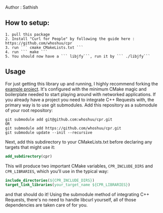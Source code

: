 Author : Sathish 

## How to setup:
	1. pull this package
	2. Install "Curl for People" by following the guide here : https://github.com/whoshuu/cpr
	3. run ``` cmake CMakeLists.txt ```
	4. run ``` make ```
	5. You should now have a ``` libjfy```, run it by ``` ./libjfy``` 

## Usage
For just getting this library up and running, I highly recommend forking the [example project](https://github.com/whoshuu/cpr-example). It's configured with the minimum CMake magic and boilerplate needed to start playing around with networked applications.
If you already have a project you need to integrate C++ Requests with, the primary way is to use git submodules. Add this repository as a submodule of your root repository:
```shell
git submodule add git@github.com:whoshuu/cpr.git
OR 
git submodule add https://github.com/whoshuu/cpr.git
git submodule update --init --recursive
```
Next, add this subdirectory to your CMakeLists.txt before declaring any targets that might use it:
```cmake
add_subdirectory(cpr)
```
This will produce two important CMake variables, `CPR_INCLUDE_DIRS` and `CPR_LIBRARIES`, which you'll use in the typical way:
```cmake
include_directories(${CPR_INCLUDE_DIRS})
target_link_libraries(your_target_name ${CPR_LIBRARIES})
```
and that should do it! Using the submodule method of integrating C++ Requests, there's no need to handle libcurl yourself, all of those dependencies are taken care of for you.	
